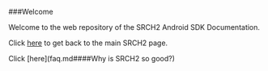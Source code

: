 ﻿
###Welcome

Welcome to the web repository of the SRCH2 Android SDK Documentation. 

Click [here](http://www.srch2.com) to get back to the main SRCH2 page.

Click [here](faq.md####Why is SRCH2 so good?)